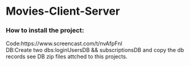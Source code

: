 # Movies-Client-Server

<h3>How to install the project:</h3>
Code:https://www.screencast.com/t/nvAfpFnl   <br/>
DB:Create two dbs:loginUsersDB && subscriptionsDB
and copy the db records see DB zip files attched to this projects.
